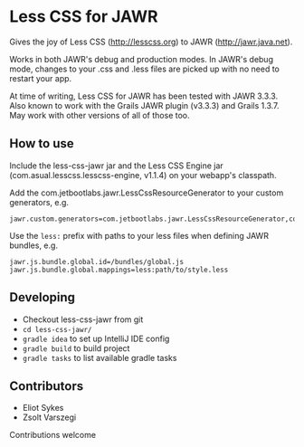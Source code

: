 # Less CSS for JAWR

Gives the joy of Less CSS (http://lesscss.org) to JAWR (http://jawr.java.net).

Works in both JAWR's debug and production modes. In JAWR's debug mode, changes to your .css and .less files are picked up
with no need to restart your app.

At time of writing, Less CSS for JAWR has been tested with JAWR 3.3.3. Also known to work
with the Grails JAWR plugin (v3.3.3) and Grails 1.3.7. May work with other versions of all of those too.

## How to use
Include the less-css-jawr jar and the Less CSS Engine jar (com.asual.lesscss.lesscss-engine, v1.1.4) on your webapp's classpath.

Add the com.jetbootlabs.jawr.LessCssResourceGenerator to your custom generators, e.g.

    jawr.custom.generators=com.jetbootlabs.jawr.LessCssResourceGenerator,com.something.something.DarkSideGenerator

Use the `less:` prefix with paths to your less files when defining JAWR bundles, e.g.

    jawr.js.bundle.global.id=/bundles/global.js
    jawr.js.bundle.global.mappings=less:path/to/style.less


## Developing

* Checkout less-css-jawr from git
* `cd less-css-jawr/`
* `gradle idea` to set up IntelliJ IDE config
* `gradle build` to build project
* `gradle tasks` to list available gradle tasks

## Contributors

* Eliot Sykes
* Zsolt Varszegi

Contributions welcome
